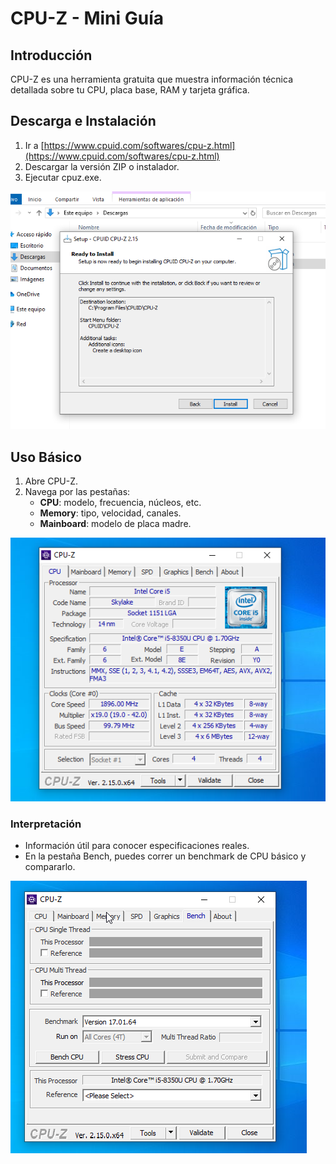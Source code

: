 # CPU-Z - Mini Guía

## Introducción

CPU-Z es una herramienta gratuita que muestra información técnica detallada sobre tu CPU, placa base, RAM y tarjeta gráfica.

## Descarga e Instalación

1. Ir a [https://www.cpuid.com/softwares/cpu-z.html](https://www.cpuid.com/softwares/cpu-z.html)
2. Descargar la versión ZIP o instalador.
3. Ejecutar cpuz.exe.

![Descarga CPU-Z](descargarCPU-Z.png)

## Uso Básico

1. Abre CPU-Z.
2. Navega por las pestañas:
   - **CPU**: modelo, frecuencia, núcleos, etc.
   - **Memory**: tipo, velocidad, canales.
   - **Mainboard**: modelo de placa madre.

![Pantalla CPU-Z](menuCPU-Z.png)

### Interpretación

- Información útil para conocer especificaciones reales.
- En la pestaña Bench, puedes correr un benchmark de CPU básico y compararlo.

![Benchmark](benchmarkCPU-Z.png)
